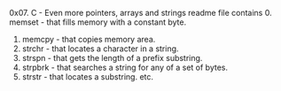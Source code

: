 0x07. C - Even more pointers, arrays and strings readme file contains
0. memset  - that fills memory with a constant byte.
1. memcpy  - that copies memory area.
2. strchr  - that locates a character in a string.
3. strspn  - that gets the length of a prefix substring.
4. strpbrk - that searches a string for any of a set of bytes.
5. strstr  - that locates a substring.
etc.